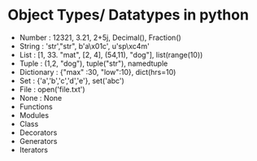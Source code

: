 # Object Types/ Datatypes in python

- Number : 12321, 3.21, 2+5j, Decimal(), Fraction()
- String : 'str',"str", b'a\x01c', u'sp\xc4m'
- List : [1, 33. "mat", [2, 4], (54,11), "dog"], list(range(10))
- Tuple : (1,2, "dog"), tuple("str"), namedtuple
- Dictionary : {"max" :30, "low":10}, dict(hrs=10)
- Set : {'a','b','c','d','e'}, set('abc')
- File : open('file.txt')
- None : None
- Functions
- Modules
- Class
- Decorators
- Generators
- Iterators
